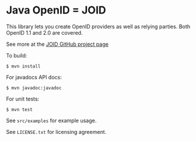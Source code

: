 # Java OpenID = JOID

This library lets you create OpenID providers as well as relying parties. Both
OpenID 1.1 and 2.0 are covered. 

See more at the [JOID GitHub project page](https://github.com/bferg/joid)

To build:

    $ mvn install

For javadocs API docs:

    $ mvn javadoc:javadoc

For unit tests:

    $ mvn test


See `src/examples` for example usage.

See `LICENSE.txt` for licensing agreement.
